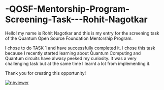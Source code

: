 # -QOSF-Mentorship-Program-Screening-Task---Rohit-Nagotkar


Hello! my name is Rohit Nagotkar and this is my entry for the screening task of the Quantum Open Source Foundation Mentorship Program.

I chose to do TASK 1 and have successfully completed it. I chose this task because I recently started learning about Quantum Computing and Quantum circuits have alwasy peeked my curiosity. It was a very challenging task but at the same time I learnt a lot from implementing it. 

Thank you for creating this opportunity!

[![nbviewer](https://raw.githubusercontent.com/jupyter/design/master/logos/Badges/nbviewer_badge.svg)](https://nbviewer.jupyter.org/github/rxhxt/-QOSF-Mentorship-Program-Screening-Task---Rohit-Nagotkar/blob/master/qosf_screening_task_1.ipynb)
